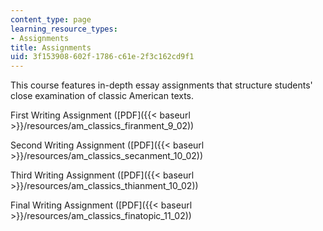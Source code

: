 ```yaml
---
content_type: page
learning_resource_types:
- Assignments
title: Assignments
uid: 3f153908-602f-1786-c61e-2f3c162cd9f1
---
```


This course features in-depth essay assignments that structure students' close examination of classic American texts.

First Writing Assignment ([PDF]({{< baseurl >}}/resources/am_classics_firanment_9_02))

Second Writing Assignment ([PDF]({{< baseurl >}}/resources/am_classics_secanment_10_02))

Third Writing Assignment ([PDF]({{< baseurl >}}/resources/am_classics_thianment_10_02))

Final Writing Assignment ([PDF]({{< baseurl >}}/resources/am_classics_finatopic_11_02))